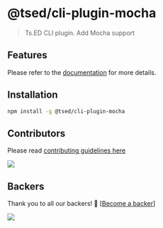# @tsed/cli-plugin-mocha 

> Ts.ED CLI plugin. Add Mocha support

## Features

Please refer to the [documentation](https://cli.tsed.io/) for more details.

## Installation

```bash
npm install -g @tsed/cli-plugin-mocha
```

## Contributors
Please read [contributing guidelines here](https://tsed.io/CONTRIBUTING.html)

<a href="https://github.com/TypedProject/ts-express-decorators/graphs/contributors"><img src="https://opencollective.com/tsed/contributors.svg?width=890" /></a>


## Backers

Thank you to all our backers! 🙏 [[Become a backer](https://opencollective.com/tsed#backer)]

<a href="https://opencollective.com/tsed#backers" target="_blank"><img src="https://opencollective.com/tsed/tiers/backer.svg?width=890"></a>
